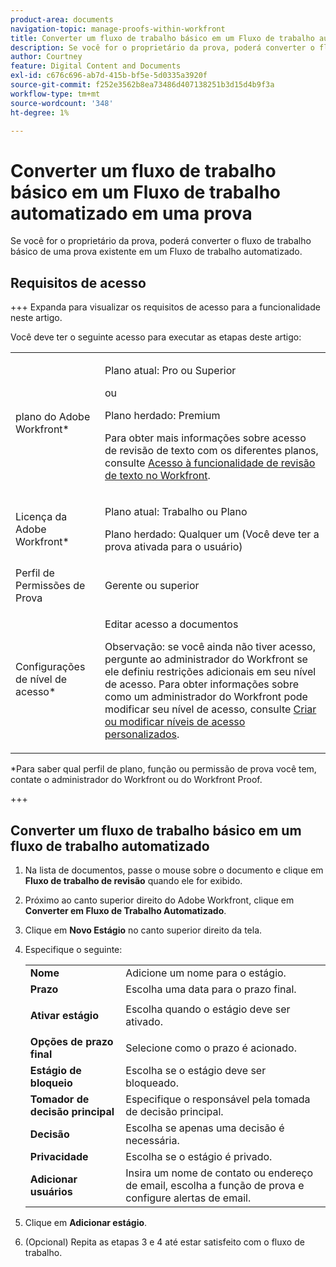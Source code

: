 ```yaml
---
product-area: documents
navigation-topic: manage-proofs-within-workfront
title: Converter um fluxo de trabalho básico em um Fluxo de trabalho automatizado em uma prova
description: Se você for o proprietário da prova, poderá converter o fluxo de trabalho básico de uma prova existente em um Fluxo de trabalho automatizado.
author: Courtney
feature: Digital Content and Documents
exl-id: c676c696-ab7d-415b-bf5e-5d0335a3920f
source-git-commit: f252e3562b8ea73486d407138251b3d15d4b9f3a
workflow-type: tm+mt
source-wordcount: '348'
ht-degree: 1%

---
```


# Converter um fluxo de trabalho básico em um Fluxo de trabalho automatizado em uma prova

Se você for o proprietário da prova, poderá converter o fluxo de trabalho básico de uma prova existente em um Fluxo de trabalho automatizado.

## Requisitos de acesso

+++ Expanda para visualizar os requisitos de acesso para a funcionalidade neste artigo.

Você deve ter o seguinte acesso para executar as etapas deste artigo:

<table style="table-layout:auto"> 
 <col> 
 <col> 
 <tbody> 
  <tr> 
   <td role="rowheader">plano do Adobe Workfront*</td> 
   <td> <p>Plano atual: Pro ou Superior</p> <p>ou</p> <p>Plano herdado: Premium</p> <p>Para obter mais informações sobre acesso de revisão de texto com os diferentes planos, consulte <a href="/help/quicksilver/administration-and-setup/manage-workfront/configure-proofing/access-to-proofing-functionality.md" class="MCXref xref">Acesso à funcionalidade de revisão de texto no Workfront</a>.</p> </td> 
  </tr> 
  <tr> 
   <td role="rowheader">Licença da Adobe Workfront*</td> 
   <td> <p>Plano atual: Trabalho ou Plano</p> <p>Plano herdado: Qualquer um (Você deve ter a prova ativada para o usuário)</p> </td> 
  </tr> 
  <tr> 
   <td role="rowheader">Perfil de Permissões de Prova </td> 
   <td>Gerente ou superior</td> 
  </tr> 
  <tr> 
   <td role="rowheader">Configurações de nível de acesso*</td> 
   <td> <p>Editar acesso a documentos</p> <p>Observação: se você ainda não tiver acesso, pergunte ao administrador do Workfront se ele definiu restrições adicionais em seu nível de acesso. Para obter informações sobre como um administrador do Workfront pode modificar seu nível de acesso, consulte <a href="../../../administration-and-setup/add-users/configure-and-grant-access/create-modify-access-levels.md" class="MCXref xref">Criar ou modificar níveis de acesso personalizados</a>.</p> </td> 
  </tr> 
 </tbody> 
</table>

&#42;Para saber qual perfil de plano, função ou permissão de prova você tem, contate o administrador do Workfront ou do Workfront Proof.

+++

## Converter um fluxo de trabalho básico em um fluxo de trabalho automatizado

1. Na lista de documentos, passe o mouse sobre o documento e clique em **Fluxo de trabalho de revisão** quando ele for exibido.
1. Próximo ao canto superior direito do Adobe Workfront, clique em **Converter em Fluxo de Trabalho Automatizado**.
1. Clique em **Novo Estágio** no canto superior direito da tela.
1. Especifique o seguinte:

   <table style="table-layout:auto"> 
    <col> 
    <col> 
    <tbody> 
     <tr> 
      <td role="rowheader"><strong>Nome</strong> </td> 
      <td>Adicione um nome para o estágio.</td> 
     </tr> 
     <tr> 
      <td role="rowheader"><strong>Prazo</strong> </td> 
      <td>Escolha uma data para o prazo final.</td> 
     </tr> 
     <tr> 
      <td role="rowheader"> <p><strong>Ativar estágio</strong> </p> </td> 
      <td>Escolha quando o estágio deve ser ativado.</td> 
     </tr> 
     <tr> 
      <td role="rowheader"><strong>Opções de prazo final</strong> </td> 
      <td>Selecione como o prazo é acionado.</td> 
     </tr> 
     <tr> 
      <td role="rowheader"><strong>Estágio de bloqueio</strong> </td> 
      <td>Escolha se o estágio deve ser bloqueado.</td> 
     </tr> 
     <tr> 
      <td role="rowheader"><strong>Tomador de decisão principal</strong> </td> 
      <td>Especifique o responsável pela tomada de decisão principal.</td> 
     </tr> 
     <tr> 
      <td role="rowheader"><strong>Decisão</strong> </td> 
      <td>Escolha se apenas uma decisão é necessária. </td> 
     </tr> 
     <tr> 
      <td role="rowheader"><strong>Privacidade</strong> </td> 
      <td>Escolha se o estágio é privado.</td> 
     </tr> 
     <tr> 
      <td role="rowheader"><strong>Adicionar usuários</strong> </td> 
      <td>Insira um nome de contato ou endereço de email, escolha a função de prova e configure alertas de email.</td> 
     </tr> 
    </tbody> 
   </table>

1. Clique em **Adicionar estágio**.
1. (Opcional) Repita as etapas 3 e 4 até estar satisfeito com o fluxo de trabalho.
